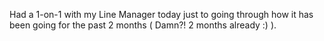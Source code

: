 Had a 1-on-1 with my Line Manager today just to going through how it has been going for the past 2 months ( Damn?! 2 months already :) ).


